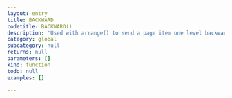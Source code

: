 ```yaml
---
layout: entry
title: BACKWARD
codetitle: BACKWARD()
description: 'Used with arrange() to send a page item one level backward in its layer.'
category: global
subcategory: null
returns: null
parameters: []
kind: function
todo: null
examples: []

---
```

